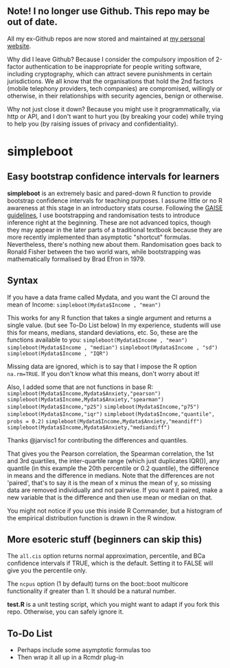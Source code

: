 ## Note! I no longer use Github. This repo may be out of date.

All my ex-Github repos are now stored and maintained at [my personal website](http://www.robertgrantstats.co.uk/code.html).

Why did I leave Github? Because I consider the compulsory imposition of 2-factor authentication to be inappropriate for people writing software, including cryptography, which can attract severe punishments in certain jurisdictions. We all know that the organisations that hold the 2nd factors (mobile telephony providers, tech companies) are compromised, willingly or otherwise, in their relationships with security agencies, benign or otherwise.

Why not just close it down? Because you might use it programmatically, via http or API, and I don't want to hurt you (by breaking your code) while trying to help you (by raising issues of privacy and confidentiality).



simpleboot
==========

Easy bootstrap confidence intervals for learners
------------------------------------------------

**simpleboot** is an extremely basic and pared-down R function to provide bootstrap confidence intervals for teaching purposes. I assume little or no R awareness at this stage in an introductory stats course. Following the [GAISE guidelines](http://www.amstat.org/education/gaise/GaiseCollege_Full.pdf), I use bootstrapping and randomisation tests to introduce inference right at the beginning. These are not advanced topics, though they may appear in the later parts of a traditional textbook because they are more recently implemented than asymptotic "shortcut" formulas. Nevertheless, there's nothing new about them. Randomisation goes back to Ronald Fisher between the two world wars, while bootstrapping was mathematically formalised by Brad Efron in 1979.

Syntax
------

If you have a data frame called Mydata, and you want the CI around the mean of Income:
`simpleboot(Mydata$Income , "mean")`

This works for any R function that takes a single argument and returns a single value. (but see To-Do List below) In my experience, students will use this for means, medians, standard deviations, etc. So, these are the functions available to you:
`simpleboot(Mydata$Income , "mean")`
`simpleboot(Mydata$Income , "median")`
`simpleboot(Mydata$Income , "sd")`
`simpleboot(Mydata$Income , "IQR")`

Missing data are ignored, which is to say that I impose the R option `na.rm=TRUE`. If you don't know what this means, don't worry about it!

Also, I added some that are not functions in base R:
`simpleboot(Mydata$Income,Mydata$Anxiety,"pearson")`
`simpleboot(Mydata$Income,Mydata$Anxiety,"spearman")`
`simpleboot(Mydata$Income,"p25")`
`simpleboot(Mydata$Income,"p75")`
`simpleboot(Mydata$Income,"iqr")`
`simpleboot(Mydata$Income,"quantile", probs = 0.2)`
`simpleboot(Mydata$Income,Mydata$Anxiety,"meandiff")`
`simpleboot(Mydata$Income,Mydata$Anxiety,"mediandiff")`

Thanks @jarvisc1 for contributing the differences and quantiles.

That gives you the Pearson correlation, the Spearman correlation, the 1st and 3rd quartiles, the inter-quartile range (which just duplicates IQR()), any quantile (in this example the 20th percentile or 0.2 quantile), the difference in means and the difference in medians. Note that the differences are not 'paired', that's to say it is the mean of x minus the mean of y, so missing data are removed individually and not pairwise. If you want it paired, make a new variable that is the difference and then use mean or median on that.

You might not notice if you use this inside R Commander, but a histogram of the empirical distribution function is drawn in the R window.

More esoteric stuff (beginners can skip this)
-------------------------
The `all.cis` option returns normal approximation, percentile, and BCa confidence intervals if TRUE, which is the default. Setting it to FALSE will give you the percentile only.

The `ncpus` option (1 by default) turns on the boot::boot multicore functionality if greater than 1. It should be a natural number.

**test.R** is a unit testing script, which you might want to adapt if you fork this repo. Otherwise, you can safely ignore it.

To-Do List
----------

* Perhaps include some asymptotic formulas too
* Then wrap it all up in a Rcmdr plug-in
